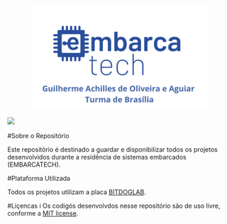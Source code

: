 <p align ="center"><img src="assets/imagem-inicial-readme.png" width="400" alt="Imagem Inicial"></p>


</p align="center">
    <img src="https://img.shields.io/github/license/GuilhermeAchilles/Guilherme_Achilles_embarcatech_HBr_2025"
     width="50px">
</p>

#Sobre o Repositório

Este repositório é destinado a guardar e disponibilizar todos os projetos desenvolvidos durante a residência de sistemas embarcados (EMBARCATECH).

#Plataforma Utilizada 

Todos os projetos utilizam a placa [BITDOGLAB](https://github.com/BitDogLab/BitDogLab).

#Liçencas
i
Os codigós desenvolvdos nesse repositório são de uso livre, conforme a [MIT license](https://opensource.org/licenses/MIT).

